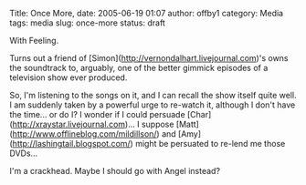 Title: Once More,
date: 2005-06-19 01:07
author: offby1
category: Media
tags: media
slug: once-more
status: draft

With Feeling.

Turns out a friend of \[Simon\](<http://vernondalhart.livejournal.com>)'s owns the soundtrack to, arguably, one of the better gimmick episodes of a television show ever produced.

So, I'm listening to the songs on it, and I can recall the show itself quite well. I am suddenly taken by a powerful urge to re-watch it, although I don't have the time\... or do I? I wonder if I could persuade \[Char\](<http://xraystar.livejournal.com>)\... I suppose \[Matt\](<http://www.offlineblog.com/mildillson/>) and \[Amy\](<http://lashingtail.blogspot.com/>) might be persuated to re-lend me those DVDs\...

I'm a crackhead. Maybe I should go with Angel instead?

